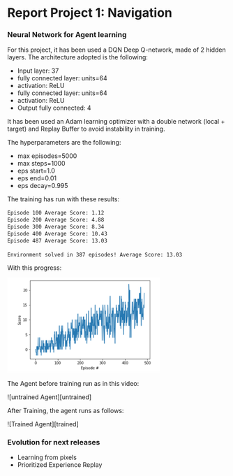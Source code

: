 [//]: # (Image References)

[image1]: https://user-images.githubusercontent.com/10624937/42135619-d90f2f28-7d12-11e8-8823-82b970a54d7e.gif "Trained Agent"

# Report Project 1: Navigation

### Neural Network for Agent learning

For this project, it has been used a DQN Deep Q-network, made of 2 hidden layers. The architecture adopted is the following:

- Input layer: 37
- fully connected layer: units=64
- activation: ReLU
- fully connected layer: units=64
- activation: ReLU
- Output fully connected: 4

It has been used an Adam learning optimizer with a double network (local + target) and Replay Buffer to avoid instability in training.

The hyperparameters are the following:

- max episodes=5000
- max steps=1000
- eps start=1.0
- eps end=0.01
- eps decay=0.995

The training has run with these results:
```
Episode 100	Average Score: 1.12
Episode 200	Average Score: 4.88
Episode 300	Average Score: 8.34
Episode 400	Average Score: 10.43
Episode 487	Average Score: 13.03

Environment solved in 387 episodes!	Average Score: 13.03
```

With this progress:

<p align="left">
  <img src="running.png" width="350" title="hover text">
</p>


The Agent before training run as in this video:

![untrained Agent][untrained]

After Training, the agent runs as follows:

![Trained Agent][trained]

### Evolution for next releases
  
- Learning from pixels
- Prioritized Experience Replay


